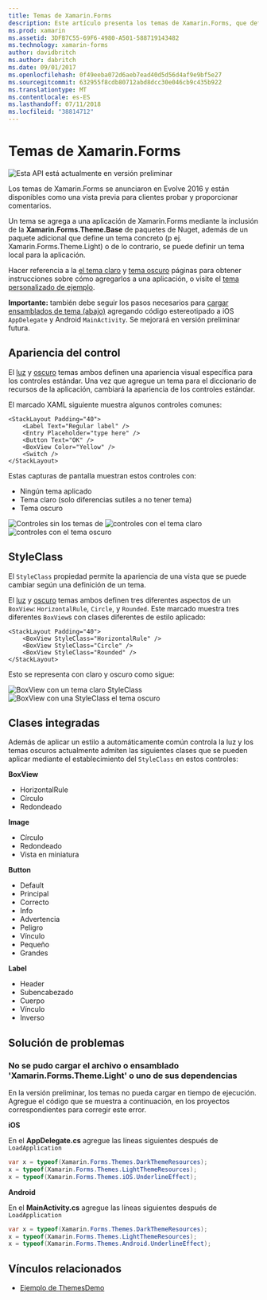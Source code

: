 ```yaml
---
title: Temas de Xamarin.Forms
description: Este artículo presenta los temas de Xamarin.Forms, que definen la apariencia visual específico para las vistas estándares.
ms.prod: xamarin
ms.assetid: 3DFB7C55-69F6-4980-A501-588719143482
ms.technology: xamarin-forms
author: davidbritch
ms.author: dabritch
ms.date: 09/01/2017
ms.openlocfilehash: 0f49eeba072d6aeb7ead40d5d56d4af9e9bf5e27
ms.sourcegitcommit: 632955f8cdb80712abd8dcc30e046cb9c435b922
ms.translationtype: MT
ms.contentlocale: es-ES
ms.lasthandoff: 07/11/2018
ms.locfileid: "38814712"
---
```

# <a name="xamarinforms-themes"></a>Temas de Xamarin.Forms

![](~/media/shared/preview.png "Esta API está actualmente en versión preliminar")

Los temas de Xamarin.Forms se anunciaron en Evolve 2016 y están disponibles como una vista previa para clientes probar y proporcionar comentarios.

Un tema se agrega a una aplicación de Xamarin.Forms mediante la inclusión de la **Xamarin.Forms.Theme.Base** de paquetes de Nuget, además de un paquete adicional que define un tema concreto (p ej. Xamarin.Forms.Theme.Light) o de lo contrario, se puede definir un tema local para la aplicación.

Hacer referencia a la [el tema claro](light.md) y [tema oscuro](dark.md) páginas para obtener instrucciones sobre cómo agregarlos a una aplicación, o visite el [tema personalizado de ejemplo](custom.md).

**Importante:** también debe seguir los pasos necesarios para [cargar ensamblados de tema (abajo)](#loadtheme) agregando código estereotipado a iOS `AppDelegate` y Android `MainActivity`. Se mejorará en versión preliminar futura.


## <a name="control-appearance"></a>Apariencia del control

El [luz](light.md) y [oscuro](dark.md) temas ambos definen una apariencia visual específica para los controles estándar. Una vez que agregue un tema para el diccionario de recursos de la aplicación, cambiará la apariencia de los controles estándar.

El marcado XAML siguiente muestra algunos controles comunes:

```xaml
<StackLayout Padding="40">
    <Label Text="Regular label" />
    <Entry Placeholder="type here" />
    <Button Text="OK" />
    <BoxView Color="Yellow" />
    <Switch />
</StackLayout>
```

Estas capturas de pantalla muestran estos controles con:

* Ningún tema aplicado
* Tema claro (solo diferencias sutiles a no tener tema)
* Tema oscuro

![](images/standard-none-sml.png "Controles sin los temas de") ![](images/standard-light-sml.png "controles con el tema claro") ![](images/standard-dark-sml.png "controles con el tema oscuro")

<a name="styleclass" />

## <a name="styleclass"></a>StyleClass

El `StyleClass` propiedad permite la apariencia de una vista que se puede cambiar según una definición de un tema.

El [luz](light.md) y [oscuro](dark.md) temas ambos definen tres diferentes aspectos de un `BoxView`: `HorizontalRule`, `Circle`, y `Rounded`. Este marcado muestra tres diferentes `BoxView`s con clases diferentes de estilo aplicado:

```xaml
<StackLayout Padding="40">
    <BoxView StyleClass="HorizontalRule" />
    <BoxView StyleClass="Circle" />
    <BoxView StyleClass="Rounded" />
</StackLayout>
```

Esto se representa con claro y oscuro como sigue:

![](images/boxview-light-sml.png "BoxView con un tema claro StyleClass") ![](images/boxview-dark-sml.png "BoxView con una StyleClass el tema oscuro")

<a name="builtin" />

## <a name="built-in-classes"></a>Clases integradas

Además de aplicar un estilo a automáticamente común controla la luz y los temas oscuros actualmente admiten las siguientes clases que se pueden aplicar mediante el establecimiento del `StyleClass` en estos controles:

**BoxView**

* HorizontalRule
* Círculo
* Redondeado

**Image**

* Círculo
* Redondeado
* Vista en miniatura

**Button**

* Default
* Principal
* Correcto
* Info
* Advertencia
* Peligro
* Vínculo
* Pequeño
* Grandes

**Label**

* Header
* Subencabezado
* Cuerpo
* Vínculo
* Inverso


## <a name="troubleshooting"></a>Solución de problemas

<a name="loadtheme" />

### <a name="could-not-load-file-or-assembly-xamarinformsthemelight-or-one-of-its-dependencies"></a>No se pudo cargar el archivo o ensamblado 'Xamarin.Forms.Theme.Light' o uno de sus dependencias

En la versión preliminar, los temas no pueda cargar en tiempo de ejecución. Agregue el código que se muestra a continuación, en los proyectos correspondientes para corregir este error.

**iOS**

En el **AppDelegate.cs** agregue las líneas siguientes después de `LoadApplication`

```csharp
var x = typeof(Xamarin.Forms.Themes.DarkThemeResources);
x = typeof(Xamarin.Forms.Themes.LightThemeResources);
x = typeof(Xamarin.Forms.Themes.iOS.UnderlineEffect);
```

**Android**

En el **MainActivity.cs** agregue las líneas siguientes después de `LoadApplication`

```csharp
var x = typeof(Xamarin.Forms.Themes.DarkThemeResources);
x = typeof(Xamarin.Forms.Themes.LightThemeResources);
x = typeof(Xamarin.Forms.Themes.Android.UnderlineEffect);
```


## <a name="related-links"></a>Vínculos relacionados

- [Ejemplo de ThemesDemo](https://github.com/xamarin/xamarin-forms-samples/tree/master/Themes/ThemesDemo)
